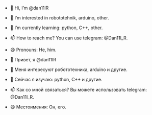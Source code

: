 - 👋 Hi, I’m @dan11lR
- 👀 I’m interested in robototehnik, arduino, other. 
- 🌱 I’m currently learning: python, C++, other.
- 📫 How to reach me? You can use telegram: @Dan11l_R.
- 😄 Pronouns: He, him.

- 👋 Привет, я @dan11lR
- 👀 Меня интересуют робототехника, arduino и другие.
- 🌱 Сейчас я изучаю: python, C++ и другие.
- 📫 Как со мной связаться? Вы можете использовать telegram: @Dan11l_R.
- 😄 Местоимения: Он, его.
